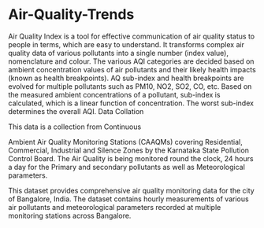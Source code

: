 # Air-Quality-Trends

Air Quality Index is a tool for effective communication of air quality status to people in terms, which are easy to understand. It transforms complex air quality data of various pollutants into a single number (index value), nomenclature and colour. The various AQI categories are decided based on ambient concentration values of air pollutants and their likely health impacts (known as health breakpoints). AQ sub-index and health breakpoints are evolved for multiple pollutants such as PM10, NO2, SO2, CO, etc. Based on the measured ambient concentrations of a pollutant, sub-index is calculated, which is a linear function of concentration. The worst sub-index determines the overall AQI.
Data Collation

This data is a collection from Continuous

Ambient Air Quality Monitoring Stations (CAAQMs) covering Residential,
Commercial, Industrial and Silence Zones by the Karnataka State Pollution Control Board. The Air Quality is being monitored round the clock, 24 hours a day for the Primary and secondary pollutants as well as Meteorological parameters.

This dataset provides comprehensive air quality monitoring data for the city of Bangalore, India. The dataset contains hourly measurements of various air pollutants and meteorological parameters recorded at multiple monitoring stations across Bangalore.
